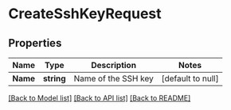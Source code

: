# CreateSshKeyRequest

## Properties
Name | Type | Description | Notes
------------ | ------------- | ------------- | -------------
**Name** | **string** | Name of the SSH key | [default to null]

[[Back to Model list]](../README.md#documentation-for-models) [[Back to API list]](../README.md#documentation-for-api-endpoints) [[Back to README]](../README.md)


